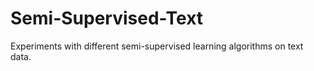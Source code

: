 # Semi-Supervised-Text

Experiments with different semi-supervised learning algorithms on text data.
